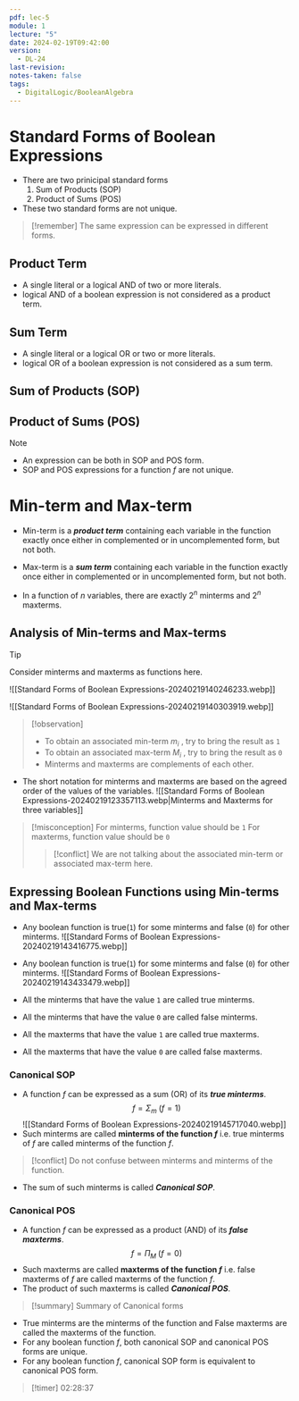 ```yaml
---
pdf: lec-5
module: 1
lecture: "5"
date: 2024-02-19T09:42:00
version:
  - DL-24
last-revision: 
notes-taken: false
tags:
  - DigitalLogic/BooleanAlgebra
---
```

# Standard Forms of Boolean Expressions

- There are two prinicipal standard forms
	1. Sum of Products (SOP)
	2. Product of Sums (POS)
- These two standard forms are not unique.

> [!remember] 
> The same expression can be expressed in different forms.

## Product Term
- A single literal or a logical AND of two or more literals.
- logical AND of a boolean expression is not considered as a product term.

## Sum Term
- A single literal or a logical OR or two or more literals.
- logical OR of a boolean expression is not considered as a sum term.

## Sum of Products (SOP)


## Product of Sums (POS)



> [!NOTE] 
> - An expression can be both in SOP and POS form.
> - SOP and POS expressions for a function $f$ are not unique.

# Min-term and Max-term
- Min-term is a ***product term*** containing each variable in the function exactly once either in complemented or in uncomplemented form, but not both.
- Max-term is a ***sum term*** containing each variable in the function exactly once either in complemented or in uncomplemented form, but not both.

- In a function of $n$ variables, there are exactly $2^n$ minterms and $2^n$ maxterms.

## Analysis of Min-terms and Max-terms
> [!tip] 
> Consider minterms and maxterms as functions here.

![[Standard Forms of Boolean Expressions-20240219140246233.webp]]

![[Standard Forms of Boolean Expressions-20240219140303919.webp]]

> [!observation] 
> - To obtain an associated min-term $m_i$ , try to bring the result as `1`
> - To obtain an associated max-term $M_i$ , try to bring the result as `0`
> - Minterms and maxterms are complements of each other.

- The short notation for minterms and maxterms are based on the agreed order of the values of the variables.
![[Standard Forms of Boolean Expressions-20240219123357113.webp|Minterms and Maxterms for three variables]]


> [!misconception] 
> For minterms, function value should be `1`
> For maxterms, function value should be `0`
>> [!conflict] 
>> We are not talking about the associated min-term or associated max-term here.

## Expressing Boolean Functions using Min-terms and Max-terms

- Any boolean function is true(`1`) for some minterms and false (`0`) for other minterms.
![[Standard Forms of Boolean Expressions-20240219143416775.webp]]

- Any boolean function is true(`1`) for some minterms and false (`0`) for other minterms.
![[Standard Forms of Boolean Expressions-20240219143433479.webp]]

- All the minterms that have the value `1` are called true minterms.
- All the minterms that have the value `0` are called false minterms.
- All the maxterms that have the value `1` are called true maxterms.
- All the maxterms that have the value `0` are called false maxterms.

### Canonical SOP
- A function $f$ can be expressed as a sum (OR) of its ***true minterms***.
$$
f = \Sigma_m \;(f = 1)
$$
![[Standard Forms of Boolean Expressions-20240219145717040.webp]]
- Such minterms are called **minterms of the function $f$** i.e. true minterms of $f$ are called minterms of the function $f$.

> [!conflict] 
> Do not confuse between minterms and minterms of the function.

- The sum of such minterms is called ***Canonical SOP***.

### Canonical POS
- A function $f$ can be expressed as a product (AND) of its ***false maxterms***.
$$
f = \Pi_M \;(f = 0)
$$
- Such maxterms are called **maxterms of the function $f$** i.e. false maxterms of $f$ are called maxterms of the function $f$.
- The product of such maxterms is called ***Canonical POS***.

> [!summary] Summary of Canonical forms
- True minterms are the minterms of the function and False maxterms are called the maxterms of the function.
- For any boolean function $f$, both canonical SOP and canonical POS forms are unique.
- For any boolean function $f$, canonical SOP form is equivalent to canonical POS form.


> [!timer] 02:28:37
